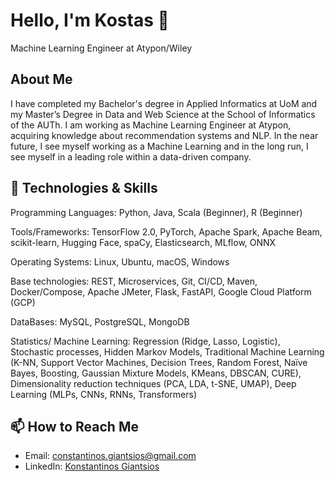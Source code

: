# Hello, I'm Kostas 👋
Machine Learning Engineer at Atypon/Wiley
## About Me
I have completed my Bachelor's degree in Applied Informatics at UoM and my Master’s Degree in Data and Web Science at the School of Informatics of the AUTh. I am working as Machine Learning Engineer at Atypon, acquiring knowledge about recommendation systems and NLP. In the near future, I see myself working as a Machine Learning and in the long run, I see myself in a leading role within a data-driven company.

## 🌱 Technologies & Skills
<!-- List the technologies and skills you are proficient in -->

Programming Languages: Python, Java, Scala (Beginner), R (Beginner)

Tools/Frameworks: TensorFlow 2.0, PyTorch, Apache Spark, Apache Beam, scikit-learn, Hugging Face, spaCy,
Elasticsearch, MLflow, ONNX

Operating Systems: Linux, Ubuntu, macOS, Windows

Base technologies: REST, Microservices, Git, CI/CD, Maven, Docker/Compose, Apache JMeter, Flask, FastAPI,
Google Cloud Platform (GCP)

DataBases: MySQL, PostgreSQL, MongoDB

Statistics/ Machine Learning: Regression (Ridge, Lasso, Logistic), Stochastic processes, Hidden Markov
Models, Traditional Machine Learning (K-NN, Support Vector Machines, Decision Trees, Random Forest,
Naïve Bayes, Boosting, Gaussian Mixture Models, KMeans, DBSCAN, CURE), Dimensionality reduction
techniques (PCA, LDA, t-SNE, UMAP), Deep Learning (MLPs, CNNs, RNNs, Transformers)

## 📫 How to Reach Me
<!-- Provide different ways to contact you or connect with you -->

- Email: constantinos.giantsios@gmail.com
- LinkedIn: [Konstantinos Giantsios](https://www.linkedin.com/in/constantinos-giantsios/)
